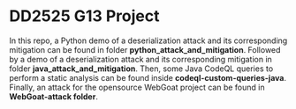 # DD2525 G13 Project

In this repo, a Python demo of a deserialization attack and its corresponding mitigation can be found in folder **python_attack_and_mitigation**. 
Followed by a demo of a deserialization attack and its corresponding mitigation in folder **java_attack_and_mitigation**. 
Then, some Java CodeQL queries to perform a static analysis can be found inside **codeql-custom-queries-java**.
Finally, an attack for the opensource WebGoat project can be found in **WebGoat-attack folder**.
